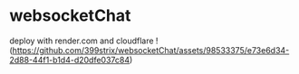# websocketChat
deploy with render.com and cloudflare
!(https://github.com/399strix/websocketChat/assets/98533375/e73e6d34-2d88-44f1-b1d4-d20dfe037c84)
